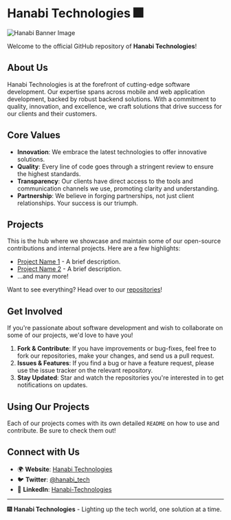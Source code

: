 # Hanabi Technologies 🎆

![Hanabi Banner Image](URL_to_a_banner_image.jpg)  <!-- Consider using a captivating banner image that represents Hanabi -->

Welcome to the official GitHub repository of **Hanabi Technologies**!

## About Us

Hanabi Technologies is at the forefront of cutting-edge software development. Our expertise spans across mobile and web application development, backed by robust backend solutions. With a commitment to quality, innovation, and excellence, we craft solutions that drive success for our clients and their customers.

## Core Values

- **Innovation**: We embrace the latest technologies to offer innovative solutions.
- **Quality**: Every line of code goes through a stringent review to ensure the highest standards.
- **Transparency**: Our clients have direct access to the tools and communication channels we use, promoting clarity and understanding.
- **Partnership**: We believe in forging partnerships, not just client relationships. Your success is our triumph.

## Projects

This is the hub where we showcase and maintain some of our open-source contributions and internal projects. Here are a few highlights:

- [Project Name 1](URL_to_project_1) - A brief description.
- [Project Name 2](URL_to_project_2) - A brief description.
- ...and many more!

Want to see everything? Head over to our [repositories](https://github.com/hanabi-tech?tab=repositories)!

## Get Involved

If you're passionate about software development and wish to collaborate on some of our projects, we'd love to have you!

1. **Fork & Contribute**: If you have improvements or bug-fixes, feel free to fork our repositories, make your changes, and send us a pull request.
2. **Issues & Features**: If you find a bug or have a feature request, please use the issue tracker on the relevant repository.
3. **Stay Updated**: Star and watch the repositories you're interested in to get notifications on updates.

## Using Our Projects

Each of our projects comes with its own detailed `README` on how to use and contribute. Be sure to check them out!

## Connect with Us

- 🌍 **Website**: [Hanabi Technologies](https://hanabi.tech)
- 🐦 **Twitter**: [@hanabi_tech](https://twitter.com/hanabi_tech)
- 💼 **LinkedIn**: [Hanabi-Technologies](https://linkedin.com/company/hanabi-technologies)

---

🎆 **Hanabi Technologies** - Lighting up the tech world, one solution at a time.
